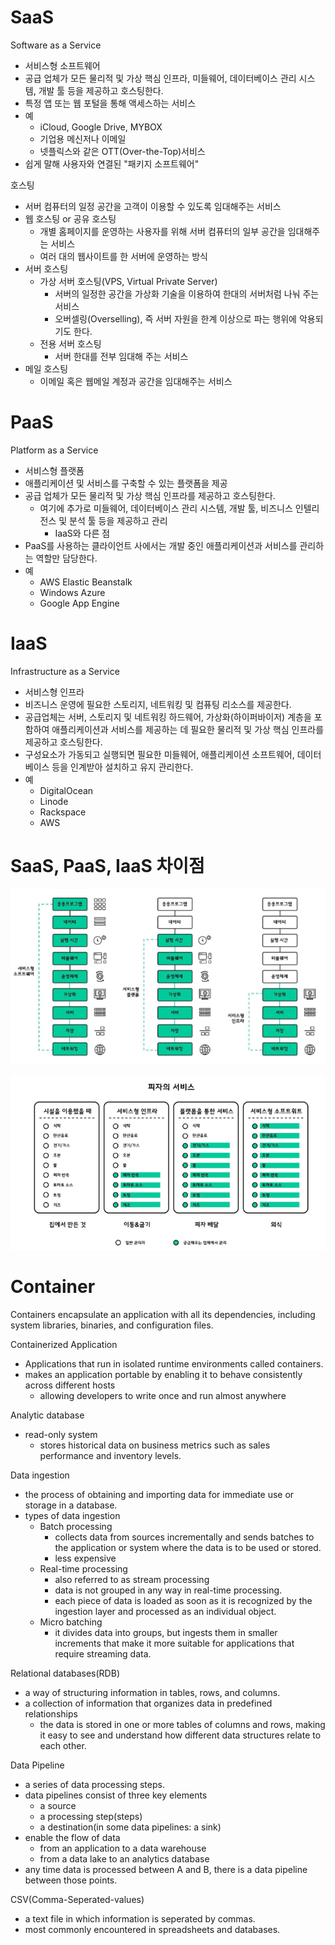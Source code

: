 # SaaS

Software as a Service

- 서비스형 소프트웨어
- 공급 업체가 모든 물리적 및 가상 핵심 인프라, 미들웨어, 데이터베이스 관리 시스템, 개발 툴 등을 제공하고 호스팅한다.
- 특정 앱 또는 웹 포털을 통해 액세스하는 서비스
- 예
  - iCloud, Google Drive, MYBOX
  - 기업용 메신저나 이메일
  - 넷플릭스와 같은 OTT(Over-the-Top)서비스
- 쉽게 말해 사용자와 연결된 "패키지 소프트웨어"

호스팅

- 서버 컴퓨터의 일정 공간을 고객이 이용할 수 있도록 임대해주는 서비스
- 웹 호스팅 or 공유 호스팅
  - 개별 홈페이지를 운영하는 사용자를 위해 서버 컴퓨터의 일부 공간을 임대해주는 서비스
  - 여러 대의 웹사이트를 한 서버에 운영하는 방식
- 서버 호스팅
  - 가상 서버 호스팅(VPS, Virtual Private Server)
    - 서버의 일정한 공간을 가상화 기술을 이용하여 한대의 서버처럼 나눠 주는 서비스
    - 오버셀링(Overselling), 즉 서버 자원을 한계 이상으로 파는 행위에 악용되기도 한다.
  - 전용 서버 호스팅
    - 서버 한대를 전부 임대해 주는 서비스
- 메일 호스팅
  - 이메일 혹은 웹메일 계정과 공간을 임대해주는 서비스

# PaaS

Platform as a Service

- 서비스형 플랫폼
- 애플리케이션 및 서비스를 구축할 수 있는 플랫폼을 제공
- 공급 업체가 모든 물리적 및 가상 핵심 인프라를 제공하고 호스팅한다.
  - 여기에 추가로 미들웨어, 데이터베이스 관리 시스템, 개발 툴, 비즈니스 인텔리전스 및 분석 툴 등을 제공하고 관리
    - IaaS와 다른 점
- PaaS를 사용하는 클라이언트 사에서는 개발 중인 애플리케이션과 서비스를 관리하는 역할만 담당한다.
- 예
  - AWS Elastic Beanstalk
  - Windows Azure
  - Google App Engine

# IaaS

Infrastructure as a Service

- 서비스형 인프라
- 비즈니스 운영에 필요한 스토리지, 네트워킹 및 컴퓨팅 리소스를 제공한다.
- 공급업체는 서버, 스토리지 및 네트워킹 하드웨어, 가상화(하이퍼바이저) 계층을 포함하여 애플리케이션과 서비스를 제공하는 데 필요한 물리적 및 가상 핵심 인프라를 제공하고 호스팅한다.
- 구성요소가 가동되고 실행되면 필요한 미들웨어, 애플리케이션 소프트웨어, 데이터베이스 등을 인계받아 설치하고 유지 관리한다.
- 예
  - DigitalOcean
  - Linode
  - Rackspace
  - AWS

# SaaS, PaaS, IaaS 차이점

![](img/2022-07-24-00-01-44.png)

![](img/2022-07-24-00-01-55.png)

# Container

Containers encapsulate an application with all its dependencies, including system libraries, binaries, and configuration files.

Containerized Application

- Applications that run in isolated runtime environments called containers.
- makes an application portable by enabling it to behave consistently across different hosts
  - allowing developers to write once and run almost anywhere

Analytic database

- read-only system
  - stores historical data on business metrics such as sales performance and inventory levels.

Data ingestion

- the process of obtaining and importing data for immediate use or storage in a database.
- types of data ingestion
  - Batch processing
    - collects data from sources incrementally and sends batches to the application or system where the data is to be used or stored.
    - less expensive
  - Real-time processing
    - also referred to as stream processing
    - data is not grouped in any way in real-time processing.
    - each piece of data is loaded as soon as it is recognized by the ingestion layer and processed as an individual object.
  - Micro batching
    - it divides data into groups, but ingests them in smaller increments that make it more suitable for applications that require streaming data.

Relational databases(RDB)

- a way of structuring information in tables, rows, and columns.
- a collection of information that organizes data in predefined relationships
  - the data is stored in one or more tables of columns and rows, making it easy to see and understand how different data structures relate to each other.

Data Pipeline
- a series of data processing steps.
- data pipelines consist of three key elements
  - a source
  - a processing step(steps)
  - a destination(in some data pipelines: a sink)
- enable the flow of data
  - from an application to a data warehouse
  - from a data lake to an analytics database
- any time data is processed between A and B, there is a data pipeline between those points.

CSV(Comma-Seperated-values)
- a text file in which information is seperated by commas.
- most commonly encountered in spreadsheets and databases.